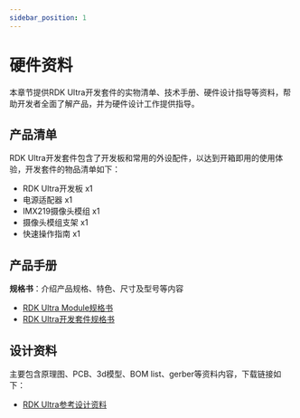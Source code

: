 ```yaml
---
sidebar_position: 1
---
```


# 硬件资料

本章节提供RDK Ultra开发套件的实物清单、技术手册、硬件设计指导等资料，帮助开发者全面了解产品，并为硬件设计工作提供指导。

## 产品清单

RDK Ultra开发套件包含了开发板和常用的外设配件，以达到开箱即用的使用体验，开发套件的物品清单如下：
- RDK Ultra开发板 x1
- 电源适配器 x1
- IMX219摄像头模组 x1
- 摄像头模组支架 x1
- 快速操作指南 x1

## 产品手册

**规格书**：介绍产品规格、特色、尺寸及型号等内容

- [RDK Ultra Module规格书](https://sunrise.horizon.cc/downloads/hardware/rdk_ultra/RDK_Ultra_Module_Product_Brief.pdf)
- [RDK Ultra开发套件规格书](https://sunrise.horizon.cc/downloads/hardware/rdk_ultra/RDK_Ultra_Product_Brief.pdf)

## 设计资料

主要包含原理图、PCB、3d模型、BOM list、gerber等资料内容，下载链接如下：

- [RDK Ultra参考设计资料](https://sunrise.horizon.cc/downloads/hardware/rdk_ultra/reference_design)